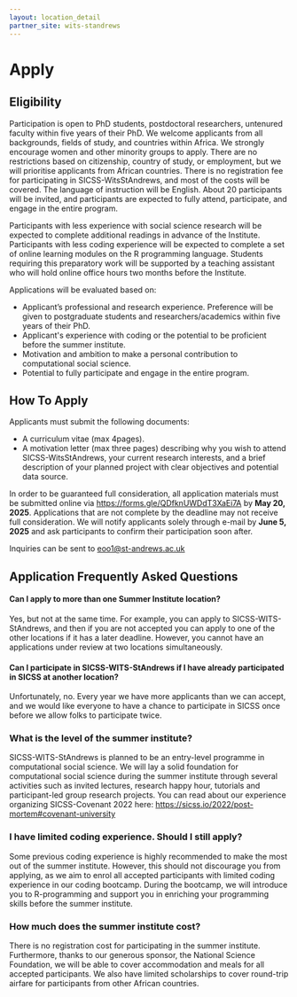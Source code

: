 ```yaml
---
layout: location_detail
partner_site: wits-standrews
---
```


[//]: # (Update the following info to match your location!)

# Apply

##

## Eligibility

Participation is open to PhD students, postdoctoral researchers, untenured faculty within five years of their PhD. We welcome applicants from all backgrounds, fields of study, and countries within Africa. We strongly encourage women and other minority groups to apply. There are no restrictions based on citizenship, country of study, or employment, but we will prioritise applicants from African countries. There is no registration fee for participating in SICSS-WitsStAndrews, and most of the costs will be covered. The language of instruction will be English. About 20 participants will be invited, and participants are expected to fully attend, participate, and engage in the entire program.

Participants with less experience with social science research will be expected to complete additional readings in advance of the Institute. Participants with less coding experience will be expected to complete a set of online learning modules on the R programming language. Students requiring this preparatory work will be supported by a teaching assistant who will hold online office hours two months before the Institute.

Applications will be evaluated based on: 
-	Applicant’s professional and research experience. Preference will be given to postgraduate students and researchers/academics within five years of their PhD.
-	Applicant's experience with coding or the potential to be proficient before the summer institute.
-	Motivation and ambition to make a personal contribution to computational social science.
-	Potential to fully participate and engage in the entire program.


## How To Apply

Applicants must submit the following documents:

-	A curriculum vitae (max 4pages).
-	A motivation letter (max three pages) describing why you wish to attend SICSS-WitsStAndrews, your current research interests, and a brief description of your planned project with clear objectives and potential data source.

In order to be guaranteed full consideration, all application materials must be submitted online via <a href="https://forms.gle/QDfknUWDdT3XaEi7A" target="_blank">https://forms.gle/QDfknUWDdT3XaEi7A</a> by **May 20, 2025**. Applications that are not complete by the deadline may not receive full consideration. We will notify applicants solely through e-mail by **June 5, 2025** and ask participants to confirm their participation soon after.

Inquiries can be sent to <a href="mailto:eoo1@st-andrews.ac.uk" target="_blank">eoo1@st-andrews.ac.uk</a>


## Application Frequently Asked Questions

#### Can I apply to more than one Summer Institute location?

Yes, but not at the same time. For example, you can apply to SICSS-WITS-StAndrews, and then if you are not accepted you can apply to one of the other locations if it has a later deadline. However, you cannot have an applications under review at two locations simultaneously.

#### Can I participate in SICSS-WITS-StAndrews if I have already participated in SICSS at another location?

Unfortunately, no. Every year we have more applicants than we can accept, and we would like everyone to have a chance to participate in SICSS once before we allow folks to participate twice.

### What is the level of the summer institute?

SICSS-WITS-StAndrews is planned to be an entry-level programme in computational social science. We will lay a solid foundation for computational social science during the summer institute through several activities such as invited lectures, research happy hour, tutorials and participant-led group research projects. You can read about our experience organizing SICSS-Covenant 2022 here: <a href="https://sicss.io/2022/post-mortem#covenant-university" target="_blank">https://sicss.io/2022/post-mortem#covenant-university</a>


### I have limited coding experience. Should I still apply?

Some previous coding experience is highly recommended to make the most out of the summer institute. However, this should not discourage you from applying, as we aim to enrol all accepted participants with limited coding experience in our coding bootcamp. During the bootcamp, we will introduce you to R-programming and support you in enriching your programming skills before the summer institute.

### How much does the summer institute cost?

There is no registration cost for participating in the summer institute. Furthermore, thanks to our generous sponsor, the National Science Foundation, we will be able to cover accommodation and meals for all accepted participants. We also have limited scholarships to cover round-trip airfare for participants from other African countries.
